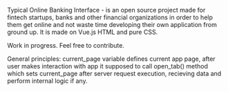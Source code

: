 Typical Online Banking Interface - is an open source project made for fintech startups, banks and other financial organizations in order to help them get online and not waste time developing their own application from ground up. 
It is made on Vue.js HTML and pure CSS.

Work in progress.
Feel free to contribute.

General principles:
current_page variable defines current app page, after user makes interaction with app it supposed to call open_tab() method which sets current_page after server request execution, recieving data and perform internal logic if any.